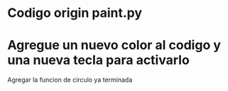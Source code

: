 # Codigo origin paint.py
# Agregue un nuevo color al codigo y una nueva tecla para activarlo
Agregar la funcion de circulo ya terminada

